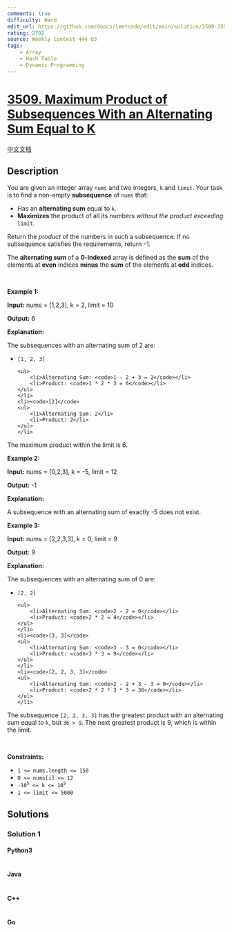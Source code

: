 ```yaml
---
comments: true
difficulty: Hard
edit_url: https://github.com/doocs/leetcode/edit/main/solution/3500-3599/3509.Maximum%20Product%20of%20Subsequences%20With%20an%20Alternating%20Sum%20Equal%20to%20K/README_EN.md
rating: 2702
source: Weekly Contest 444 Q3
tags:
    - Array
    - Hash Table
    - Dynamic Programming
---
```


<!-- problem:start -->

# [3509. Maximum Product of Subsequences With an Alternating Sum Equal to K](https://leetcode.com/problems/maximum-product-of-subsequences-with-an-alternating-sum-equal-to-k)

[中文文档](/solution/3500-3599/3509.Maximum%20Product%20of%20Subsequences%20With%20an%20Alternating%20Sum%20Equal%20to%20K/README.md)

## Description

<!-- description:start -->

<p>You are given an integer array <code>nums</code> and two integers, <code>k</code> and <code>limit</code>. Your task is to find a non-empty <strong><span data-keyword="subsequence-array">subsequence</span></strong> of <code>nums</code> that:</p>

<ul>
	<li>Has an <strong>alternating sum</strong> equal to <code>k</code>.</li>
	<li><strong>Maximizes</strong> the product of all its numbers <em>without the product exceeding</em> <code>limit</code>.</li>
</ul>

<p>Return the <em>product</em> of the numbers in such a subsequence. If no subsequence satisfies the requirements, return -1.</p>

<p>The <strong>alternating sum</strong> of a <strong>0-indexed</strong> array is defined as the <strong>sum</strong> of the elements at <strong>even</strong> indices <strong>minus</strong> the <strong>sum</strong> of the elements at <strong>odd</strong> indices.</p>

<p>&nbsp;</p>
<p><strong class="example">Example 1:</strong></p>

<div class="example-block">
<p><strong>Input:</strong> <span class="example-io">nums = [1,2,3], k = 2, limit = 10</span></p>

<p><strong>Output:</strong> <span class="example-io">6</span></p>

<p><strong>Explanation:</strong></p>

<p>The subsequences with an alternating sum of 2 are:</p>

<ul>
	<li><code>[1, 2, 3]</code>

    <ul>
    	<li>Alternating Sum: <code>1 - 2 + 3 = 2</code></li>
    	<li>Product: <code>1 * 2 * 3 = 6</code></li>
    </ul>
    </li>
    <li><code>[2]</code>
    <ul>
    	<li>Alternating Sum: 2</li>
    	<li>Product: 2</li>
    </ul>
    </li>

</ul>

<p>The maximum product within the limit is 6.</p>
</div>

<p><strong class="example">Example 2:</strong></p>

<div class="example-block">
<p><strong>Input:</strong> <span class="example-io">nums = [0,2,3], k = -5, limit = 12</span></p>

<p><strong>Output:</strong> <span class="example-io">-1</span></p>

<p><strong>Explanation:</strong></p>

<p>A subsequence with an alternating sum of exactly -5 does not exist.</p>
</div>

<p><strong class="example">Example 3:</strong></p>

<div class="example-block">
<p><strong>Input:</strong> <span class="example-io">nums = [2,2,3,3], k = 0, limit = 9</span></p>

<p><strong>Output:</strong> <span class="example-io">9</span></p>

<p><strong>Explanation:</strong></p>

<p>The subsequences with an alternating sum of 0 are:</p>

<ul>
	<li><code>[2, 2]</code>

    <ul>
    	<li>Alternating Sum: <code>2 - 2 = 0</code></li>
    	<li>Product: <code>2 * 2 = 4</code></li>
    </ul>
    </li>
    <li><code>[3, 3]</code>
    <ul>
    	<li>Alternating Sum: <code>3 - 3 = 0</code></li>
    	<li>Product: <code>3 * 3 = 9</code></li>
    </ul>
    </li>
    <li><code>[2, 2, 3, 3]</code>
    <ul>
    	<li>Alternating Sum: <code>2 - 2 + 3 - 3 = 0</code></li>
    	<li>Product: <code>2 * 2 * 3 * 3 = 36</code></li>
    </ul>
    </li>

</ul>

<p>The subsequence <code>[2, 2, 3, 3]</code> has the greatest product with an alternating sum equal to <code>k</code>, but <code>36 &gt; 9</code>. The next greatest product is 9, which is within the limit.</p>
</div>

<p>&nbsp;</p>
<p><strong>Constraints:</strong></p>

<ul>
	<li><code>1 &lt;= nums.length &lt;= 150</code></li>
	<li><code>0 &lt;= nums[i] &lt;= 12</code></li>
	<li><code>-10<sup>5</sup> &lt;= k &lt;= 10<sup>5</sup></code></li>
	<li><code>1 &lt;= limit &lt;= 5000</code></li>
</ul>

<!-- description:end -->

## Solutions

<!-- solution:start -->

### Solution 1

<!-- tabs:start -->

#### Python3

```python

```

#### Java

```java

```

#### C++

```cpp

```

#### Go

```go

```

<!-- tabs:end -->

<!-- solution:end -->

<!-- problem:end -->
